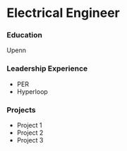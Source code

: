 # Electrical Engineer

### Education
Upenn

### Leadership Experience
- PER
- Hyperloop

### Projects
- Project 1
- Project 2
- Project 3


